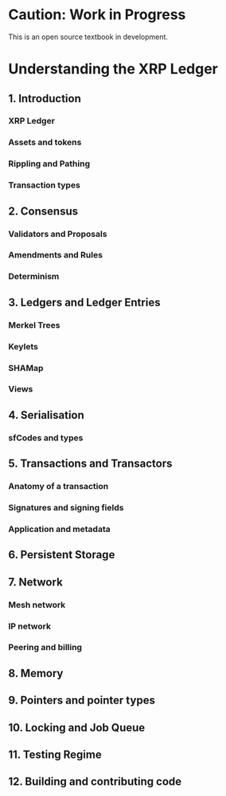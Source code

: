 # Caution: Work in Progress
This is an open source textbook in development.

# Understanding the XRP Ledger

## 1. Introduction
### XRP Ledger
### Assets and tokens
### Rippling and Pathing
### Transaction types

## 2. Consensus
### Validators and Proposals
### Amendments and Rules
### Determinism

## 3. Ledgers and Ledger Entries
### Merkel Trees
### Keylets
### SHAMap
### Views

## 4. Serialisation
### sfCodes and types

## 5. Transactions and Transactors
### Anatomy of a transaction
### Signatures and signing fields
### Application and metadata

## 6. Persistent Storage

## 7. Network
### Mesh network
### IP network
### Peering and billing

## 8. Memory

## 9. Pointers and pointer types

## 10. Locking and Job Queue

## 11. Testing Regime

## 12. Building and contributing code

